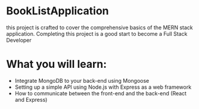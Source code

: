 # BookListApplication
this project is crafted to cover the comprehensive basics of the MERN stack application. Completing this project is a good start to become a Full Stack Developer

# What you will learn:
- Integrate MongoDB to your back-end using Mongoose
- Setting up a simple API using Node.js with Express as a web framework
- How to communicate between the front-end and the back-end (React and Express)
